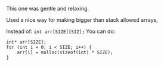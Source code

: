 This one was gentle and relaxing.

Used a nice way for making bigger than stack allowed arrays,

Instead of: `int arr[SIZE][SIZ];`
You can do: 
```
int* arr[SIZE];
for (int i = 0; i < SIZE; i++) {
    arr[i] = malloc(sizeof(int) * SIZE);
}

